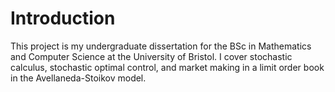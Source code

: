 # Introduction
This project is my undergraduate dissertation for the BSc in Mathematics and Computer Science at the University of Bristol.
I cover stochastic calculus, stochastic optimal control, and market making in a limit order book in the Avellaneda-Stoikov model.